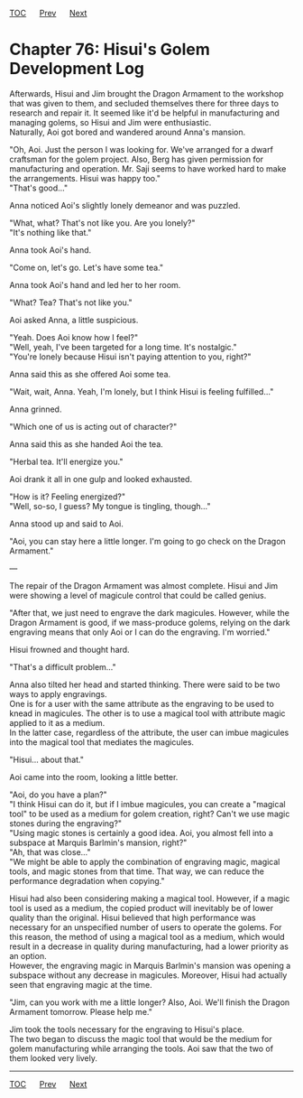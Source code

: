 [TOC](../readme.md)&nbsp;&nbsp;&nbsp;&nbsp;&nbsp;&nbsp;[Prev](section_0008.md)&nbsp;&nbsp;&nbsp;&nbsp;&nbsp;&nbsp;[Next](section_0010.md)



# Chapter 76: Hisui's Golem Development Log

Afterwards, Hisui and Jim brought the Dragon Armament to the workshop
that was given to them, and secluded themselves there for three days to
research and repair it. It seemed like it'd be helpful in manufacturing
and managing golems, so Hisui and Jim were enthusiastic.  
Naturally, Aoi got bored and wandered around Anna's mansion.  
  
"Oh, Aoi. Just the person I was looking for. We've arranged for a dwarf
craftsman for the golem project. Also, Berg has given permission for
manufacturing and operation. Mr. Saji seems to have worked hard to make
the arrangements. Hisui was happy too."  
"That's good..."  
  
Anna noticed Aoi's slightly lonely demeanor and was puzzled.  
  
"What, what? That's not like you. Are you lonely?"  
"It's nothing like that."  
  
Anna took Aoi's hand.  
  
"Come on, let's go. Let's have some tea."  
  
Anna took Aoi's hand and led her to her room.  
  
"What? Tea? That's not like you."  
  
Aoi asked Anna, a little suspicious.  
  
"Yeah. Does Aoi know how I feel?"  
"Well, yeah, I've been targeted for a long time. It's nostalgic."  
"You're lonely because Hisui isn't paying attention to you, right?"  
  
Anna said this as she offered Aoi some tea.  
  
"Wait, wait, Anna. Yeah, I'm lonely, but I think Hisui is feeling
fulfilled..."  
  
Anna grinned.  
  
"Which one of us is acting out of character?"  
  
Anna said this as she handed Aoi the tea.  
  
"Herbal tea. It'll energize you."  
  
Aoi drank it all in one gulp and looked exhausted.  
  
"How is it? Feeling energized?"  
"Well, so-so, I guess? My tongue is tingling, though..."  
  
Anna stood up and said to Aoi.  
  
"Aoi, you can stay here a little longer. I'm going to go check on the
Dragon Armament."  
  
—  
  
The repair of the Dragon Armament was almost complete. Hisui and Jim
were showing a level of magicule control that could be called genius.  
  
"After that, we just need to engrave the dark magicules. However, while
the Dragon Armament is good, if we mass-produce golems, relying on the
dark engraving means that only Aoi or I can do the engraving. I'm
worried."  
  
Hisui frowned and thought hard.  
  
"That's a difficult problem..."  
  
Anna also tilted her head and started thinking. There were said to be
two ways to apply engravings.  
One is for a user with the same attribute as the engraving to be used to
knead in magicules. The other is to use a magical tool with attribute
magic applied to it as a medium.  
In the latter case, regardless of the attribute, the user can imbue
magicules into the magical tool that mediates the magicules.  
  
"Hisui... about that."  
  
Aoi came into the room, looking a little better.  
  
"Aoi, do you have a plan?"  
"I think Hisui can do it, but if I imbue magicules, you can create a
"magical tool" to be used as a medium for golem creation, right? Can't
we use magic stones during the engraving?"  
"Using magic stones is certainly a good idea. Aoi, you almost fell into
a subspace at Marquis Barlmin's mansion, right?"  
"Ah, that was close..."  
"We might be able to apply the combination of engraving magic, magical
tools, and magic stones from that time. That way, we can reduce the
performance degradation when copying."  
  
Hisui had also been considering making a magical tool. However, if a
magic tool is used as a medium, the copied product will inevitably be of
lower quality than the original. Hisui believed that high performance
was necessary for an unspecified number of users to operate the golems.
For this reason, the method of using a magical tool as a medium, which
would result in a decrease in quality during manufacturing, had a lower
priority as an option.  
However, the engraving magic in Marquis Barlmin's mansion was opening a
subspace without any decrease in magicules. Moreover, Hisui had actually
seen that engraving magic at the time.  
  
"Jim, can you work with me a little longer? Also, Aoi. We'll finish the
Dragon Armament tomorrow. Please help me."  
  
Jim took the tools necessary for the engraving to Hisui's place.  
The two began to discuss the magic tool that would be the medium for
golem manufacturing while arranging the tools. Aoi saw that the two of
them looked very lively.  
  
  
  


---
[TOC](../readme.md)&nbsp;&nbsp;&nbsp;&nbsp;&nbsp;&nbsp;[Prev](section_0008.md)&nbsp;&nbsp;&nbsp;&nbsp;&nbsp;&nbsp;[Next](section_0010.md)

